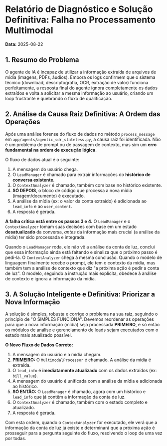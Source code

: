 # Relatório de Diagnóstico e Solução Definitiva: Falha no Processamento Multimodal

**Data:** 2025-08-22

## 1. Resumo do Problema

O agente de IA é incapaz de utilizar a informação extraída de arquivos de mídia (imagens, PDFs, áudios). Embora os logs confirmem que o sistema técnico (download, descriptografia, OCR, extração de valor) funciona perfeitamente, a resposta final do agente ignora completamente os dados extraídos e volta a solicitar a mesma informação ao usuário, criando um loop frustrante e quebrando o fluxo de qualificação.

## 2. Análise da Causa Raiz Definitiva: A Ordem das Operações

Após uma análise forense do fluxo de dados no método `process_message` em `app/agents/agentic_sdr_stateless.py`, a causa raiz foi identificada. Não é um problema de prompt ou de passagem de contexto, mas sim um **erro fundamental na ordem de execução lógica**.

O fluxo de dados atual é o seguinte:

1.  A mensagem do usuário chega.
2.  O `LeadManager` é chamado para extrair informações do **histórico de conversa existente**.
3.  O `ContextAnalyzer` é chamado, também com base no histórico existente.
4.  **SÓ DEPOIS**, o bloco de código que processa a nova mídia (imagem/documento) é executado.
5.  A análise da mídia (ex: o valor da conta extraído) é adicionada ao `lead_info` e ao `user_content`.
6.  A resposta é gerada.

**A falha crítica está entre os passos 3 e 4.** O `LeadManager` e o `ContextAnalyzer` tomam suas decisões com base em um estado **desatualizado** da conversa, *antes* da informação mais crucial (a análise da mídia) ter sido processada e integrada.

Quando o `LeadManager` roda, ele não vê a análise da conta de luz, conclui que essa informação ainda está faltando e sinaliza que o próximo passo é pedi-la. O `ContextAnalyzer` chega à mesma conclusão. Quando o modelo de linguagem finalmente recebe o prompt, ele tem o contexto da mídia, mas também tem a análise de contexto que diz "a próxima ação é pedir a conta de luz". O modelo, seguindo a instrução mais explícita, obedece à análise de contexto e ignora a informação da mídia.

## 3. A Solução Inteligente e Definitiva: Priorizar a Nova Informação

A solução é simples, robusta e corrige o problema na sua raiz, seguindo o princípio de "O SIMPLES FUNCIONA". Devemos reordenar as operações para que a nova informação (mídia) seja processada **PRIMEIRO**, e só então os módulos de análise e gerenciamento de leads sejam executados com o estado mais atualizado possível.

**O Novo Fluxo de Dados Correto:**

1.  A mensagem do usuário e a mídia chegam.
2.  **PRIMEIRO:** O `MultimodalProcessor` é chamado. A análise da mídia é extraída.
3.  O `lead_info` é **imediatamente atualizado** com os dados extraídos (ex: `bill_value`).
4.  A mensagem do usuário é unificada com a análise da mídia e adicionada ao histórico.
5.  **SÓ ENTÃO:** O `LeadManager` é chamado, agora com um histórico e `lead_info` que já contêm a informação da conta de luz.
6.  O `ContextAnalyzer` é chamado, também com o estado completo e atualizado.
7.  A resposta é gerada.

Com esta ordem, quando o `ContextAnalyzer` for executado, ele verá que a informação da conta de luz já existe e determinará que a próxima ação é prosseguir para a pergunta seguinte do fluxo, resolvendo o loop de uma vez por todas.
